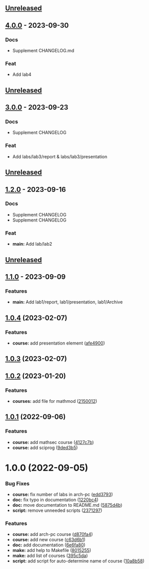 <a name="unreleased"></a>
## [Unreleased]


<a name="4.0.0"></a>
## [4.0.0] - 2023-09-30
### Docs
- Supplement CHANGELOG.md

### Feat
- Add lab4


[Unreleased]: https://github.com/tekerinkin/study_2022-2023_infosec/compare/4.0.0...HEAD
[4.0.0]: https://github.com/tekerinkin/study_2022-2023_infosec/compare/3.0.0...4.0.0

<a name="unreleased"></a>
## [Unreleased]


<a name="3.0.0"></a>
## [3.0.0] - 2023-09-23
### Docs
- Supplement CHANGELOG

### Feat
- Add labs/lab3/report & labs/lab3/presentation


[Unreleased]: https://github.com/tekerinkin/study_2022-2023_infosec/compare/3.0.0...HEAD
[3.0.0]: https://github.com/tekerinkin/study_2022-2023_infosec/compare/1.2.0...3.0.0

<a name="unreleased"></a>
## [Unreleased]


<a name="1.2.0"></a>
## [1.2.0] - 2023-09-16
### Docs
- Supplement CHANGELOG
- Supplement CHANGELOG

### Feat
- **main:** Add lab/lab2


[Unreleased]: https://github.com/tekerinkin/study_2022-2023_infosec/compare/1.2.0...HEAD
[1.2.0]: https://github.com/tekerinkin/study_2022-2023_infosec/compare/1.1.0...1.2.0
<a name="unreleased"></a>
## [Unreleased]


<a name="1.1.0"></a>
## [1.1.0] - 2023-09-09
### Features
- **main:** Add lab1/report, lab1/presentation, lab1/Archive

[Unreleased]: https://github.com/tekerinkin/study_2022-2023_infosec/compare/1.1.0...HEAD
[1.1.0]: https://github.com/tekerinkin/study_2022-2023_infosec/compare/1.0.0...1.1.0

## [1.0.4](https://github.com/yamadharma/course-directory-student-template/compare/v1.0.3...v1.0.4) (2023-02-07)


### Features

* **course:** add presentation element ([afe4900](https://github.com/yamadharma/course-directory-student-template/commit/afe49009b2f1ca47385f3020048617a0570ed196))



## [1.0.3](https://github.com/yamadharma/course-directory-student-template/compare/v1.0.2...v1.0.3) (2023-02-07)



## [1.0.2](https://github.com/yamadharma/course-directory-student-template/compare/v1.0.1...v1.0.2) (2023-01-20)


### Features

* **courses:** add file for mathmod ([2150012](https://github.com/yamadharma/course-directory-student-template/commit/2150012e885375b09edc64d4c709bfb8bc6edacc))



## [1.0.1](https://github.com/yamadharma/course-directory-student-template/compare/v1.0.0...v1.0.1) (2022-09-06)


### Features

* **course:** add mathsec course ([4127c7b](https://github.com/yamadharma/course-directory-student-template/commit/4127c7b10f6784e6d3e54effa3b1e57b4808dfe6))
* **course:** add sciprog ([9ded3b5](https://github.com/yamadharma/course-directory-student-template/commit/9ded3b53f48275c394b3c6bdb465013e83d88def))



# 1.0.0 (2022-09-05)


### Bug Fixes

* **course:** fix number of labs in arch-pc ([edd3793](https://github.com/yamadharma/course-directory-student-template/commit/edd379372c071c796cf84c38cdd7fe996afd0cdb))
* **doc:** fix typo in documentation ([1220bc4](https://github.com/yamadharma/course-directory-student-template/commit/1220bc4a802e558e2a18036b43e39ca131ee644c))
* **doc:** move documentation to README.md ([5875d4b](https://github.com/yamadharma/course-directory-student-template/commit/5875d4bc52646e868974ec518a96fe18c0235b40))
* **script:** remove unneeded scripts ([2371297](https://github.com/yamadharma/course-directory-student-template/commit/23712978562979560713861201f50c82e447e042))


### Features

* **course:** add arch-pc course ([d870fa4](https://github.com/yamadharma/course-directory-student-template/commit/d870fa48c7955d3a068e14bb096c5530c9c48ee1))
* **course:** add new course ([c63d6b1](https://github.com/yamadharma/course-directory-student-template/commit/c63d6b162ed4df91d96bd9a9ea5ee014bdd42f73))
* **doc:** add documentation ([6e6fa80](https://github.com/yamadharma/course-directory-student-template/commit/6e6fa80ecf9a7a2fa1dbd3e45cdf28dc07a1a1f8))
* **make:** add help to Makefile ([8015255](https://github.com/yamadharma/course-directory-student-template/commit/8015255d434b2a4735f0ea406ef99be4d68f8b6f))
* **make:** add list of courses ([395c5da](https://github.com/yamadharma/course-directory-student-template/commit/395c5da4de44d792ee5ceb45f255004a0e0f7e30))
* **script:** add script for auto-determine name of course ([10a8b58](https://github.com/yamadharma/course-directory-student-template/commit/10a8b58ccf830930dc6daf15d664582ce87913e3))




